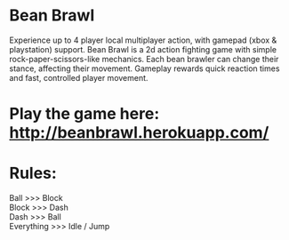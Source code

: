 # Bean Brawl

Experience up to 4 player local multiplayer action, with gamepad (xbox & playstation) support. Bean Brawl is a 2d action fighting game with simple rock-paper-scissors-like mechanics. Each bean brawler can change their stance, affecting their movement. Gameplay rewards quick reaction times and fast, controlled player movement.

# Play the game here: http://beanbrawl.herokuapp.com/

# Rules:
Ball >>> Block<br/> 
Block >>> Dash<br/> 
Dash >>> Ball<br/> 
Everything >>> Idle / Jump
